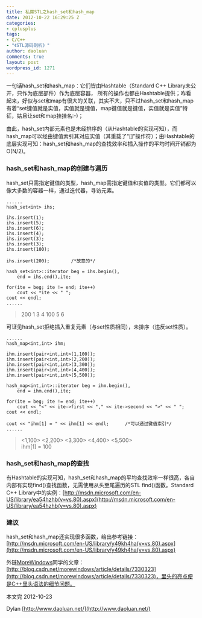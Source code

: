 ```yaml
---
title: 私房STL之hash_set和hash_map
date: 2012-10-22 16:29:25 Z
categories:
- cplusplus
tags:
- C/C++
- "《STL源码剖析》"
author: daoluan
comments: true
layout: post
wordpress_id: 1271
---
```


一句话hash_set和hash_map：它们皆由Hashtable（Standard C++ Library未公开，只作为底层部件）作为底层容器， 所有的操作也都由Hashtable提供；咋看起来，好似与set和map有很大的关联，其实不大，只不过hash_set和hash_map有着“set键值就是实值，实值就是键值，map键值就是键值，实值就是实值”特征，姑且让set和map挂挂名:-)；

由此，hash_set内部元素也是未经排序的（从Hashtable的实现可知），而hash_map可以经由键值索引其对应实值（其重载了“[]”操作符）；由Hashtable的底层实现可知：hash_set和hash_map的查找效率和插入操作的平均时间开销都为O(N/2)。

<!-- more -->


### hash_set和hash_map的创建与遍历


hash_set只需指定键值的类型，hash_map需指定键值和实值的类型。它们都可以像大多数的容器一样，通过迭代器，寻访元素。


    ......
    hash_set<int> ihs;

    ihs.insert(1);
    ihs.insert(5);
    ihs.insert(6);
    ihs.insert(4);
    ihs.insert(3);
    ihs.insert(3);
    ihs.insert(100);

    ihs.insert(200);		/*故意的*/

    hash_set<int>::iterator beg = ihs.begin(),
    	end = ihs.end(),ite;

    for(ite = beg; ite != end; ite++)
    	cout << *ite << " ";
    cout << endl;
    ......




<blockquote>200 1 3 4 100 5 6</blockquote>


可证见hash_set拒绝插入重复元素（与set性质相同），未排序（违反set性质）。


    ......
    hash_map<int,int> ihm;

    ihm.insert(pair<int,int>(1,100));
    ihm.insert(pair<int,int>(2,200));
    ihm.insert(pair<int,int>(3,300));
    ihm.insert(pair<int,int>(4,400));
    ihm.insert(pair<int,int>(5,500));

    hash_map<int,int>::iterator beg = ihm.begin(),
    	end = ihm.end(),ite;

    for(ite = beg; ite != end; ite++)
    	cout << "<" << ite->first << "," << ite->second << ">" << " ";
    cout << endl;

    cout << "ihm[1] = " << ihm[1] << endl;		/*可以通过键值索引*/
    ......




<blockquote><p>&lt;1,100&gt; &lt;2,200&gt; &lt;3,300&gt; &lt;4,400&gt; &lt;5,500&gt;<br>
ihm[1] = 100</p></blockquote>




### hash_set和hash_map的查找


有Hashtable的实现可知，hash_set和hash_map的平均查找效率一样很高，各自内部有实现find()查找函数，无需使用从头至尾遍历的STL <algorithm>find()函数。Standard C++ Library中的实例：[http://msdn.microsoft.com/en-US/library/ea54hzhb(v=vs.80).aspx](http://msdn.microsoft.com/en-US/library/ea54hzhb(v=vs.80).aspx)


### 建议


hash_set和hash_map还实现很多函数，给出参考链接：[http://msdn.microsoft.com/en-US/library/y49kh4ha(v=vs.80).aspx](http://msdn.microsoft.com/en-US/library/y49kh4ha(v=vs.80).aspx)

外链[MoreWindows](http://blog.csdn.net/morewindows/)同学的文章：[http://blog.csdn.net/morewindows/article/details/7330323](http://blog.csdn.net/morewindows/article/details/7330323)，里头的亮点便是C++里头语法的细节问题。

本文完 2012-10-23

Dylan [http://www.daoluan.net/](http://www.daoluan.net/)
